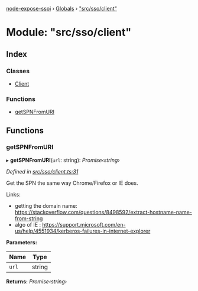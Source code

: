 [node-expose-sspi](../README.md) › [Globals](../globals.md) › ["src/sso/client"](_src_sso_client_.md)

# Module: "src/sso/client"

## Index

### Classes

* [Client](../classes/_src_sso_client_.client.md)

### Functions

* [getSPNFromURI](_src_sso_client_.md#getspnfromuri)

## Functions

###  getSPNFromURI

▸ **getSPNFromURI**(`url`: string): *Promise‹string›*

*Defined in [src/sso/client.ts:31](https://github.com/jlguenego/node-expose-sspi/blob/133c769/src/sso/client.ts#L31)*

Get the SPN the same way Chrome/Firefox or IE does.

Links:
- getting the domain name: https://stackoverflow.com/questions/8498592/extract-hostname-name-from-string
- algo of IE : https://support.microsoft.com/en-us/help/4551934/kerberos-failures-in-internet-explorer

**Parameters:**

Name | Type |
------ | ------ |
`url` | string |

**Returns:** *Promise‹string›*
